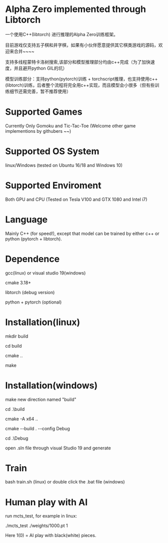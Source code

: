 # Alpha Zero implemented through Libtorch

一个使用C++(libtorch) 进行推理的Alpha Zero训练框架。

目前游戏仅支持五子棋和井字棋，如果有小伙伴愿意提供其它棋类游戏的源码，欢迎来合并~~~~

支持多线程蒙特卡洛树搜索,该部分和模型推理部分均由c++完成（为了加快速度，并且避开python GIL的坑）

模型训练部分：支持python(pytorch)训练 + torchscript推理，也支持使用c++(libtorch)训练，后者整个流程将完全用c++实现，而且模型会小很多（但有些训练细节还需完善，暂不推荐使用）

# Supported Games
Currently Only Gomoku and Tic-Tac-Toe (Welcome other game implementions by githubers ~~)

# Supported OS System
linux/Windows (tested on Ubuntu 16/18 and Windows 10)

# Supported Enviroment
Both GPU and CPU (Tested on Tesla V100 and GTX 1080 and Intel i7)

# Language
Mainly C++ (for speed!), except that model can be trained by either c++ or python (pytorch + libtorch).

# Dependence
gcc(linux) or visual studio 19(windows)

cmake 3.18+

libtorch (debug version)

python + pytorch (optional)


# Installation(linux)
mkdir build

cd build

cmake ..

make


# Installation(windows)
make new direction named "build" 

cd .\build

cmake -A x64 ..

cmake --build . --config Debug

cd .\Debug

open .sln file through visual Studio 19 and generate


# Train
bash train.sh (linux) or double click the .bat file (windows)


# Human play with AI
run mcts_test, for example in linux:

./mcts_test ./weights/1000.pt 1

Here 1(0) = AI play with black(white) pieces. 
